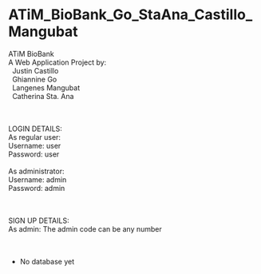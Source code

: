 # ATiM_BioBank_Go_StaAna_Castillo_Mangubat
ATiM BioBank
<br>
A Web Application Project by:<br>
&nbsp;&nbsp;Justin Castillo<br>
&nbsp;&nbsp;Ghiannine Go<br>
&nbsp;&nbsp;Langenes Mangubat<br>
&nbsp;&nbsp;Catherina Sta. Ana<br>
<br><br>

LOGIN DETAILS:<br>
As regular user:<br>
Username: user<br>
Password: user<br>
<br>
As administrator:<br>
Username: admin<br>
Password: admin<br>
<br><br>

SIGN UP DETAILS:<br>
As admin: The admin code can be any number<br>
<br><br>

* No database yet
